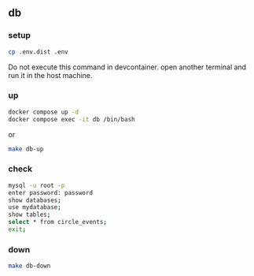## db

### setup

```bash
cp .env.dist .env
```

Do not execute this command in devcontainer. open another terminal and run it in the host machine.


### up

```bash
docker compose up -d
docker compose exec -it db /bin/bash
```

or 

```bash
make db-up
```

### check

```bash
mysql -u root -p
enter password: password
show databases;
use mydatabase;
show tables;
select * from circle_events;
exit;
```

### down

```bash
make db-down
```